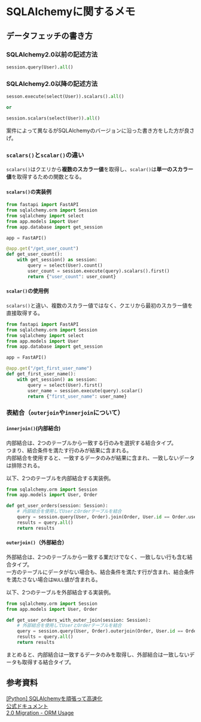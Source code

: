 # SQLAlchemyに関するメモ

## データフェッチの書き方
### SQLAlchemy2.0以前の記述方法

```python
session.query(User).all()
```

### SQLAlchemy2.0以降の記述方法
```python
sesson.execute(select(User)).scalars().all()

or

session.scalars(select(User)).all()
```
案件によって異なるがSQLAlchemyのバージョンに沿った書き方をした方が良さげ。<br />


### `scalars()`と`scalar()`の違い
`scalars()`はクエリから**複数のスカラー値**を取得し、`scalar()`は**単一のスカラー値**を取得するための関数となる。<br />
#### `scalars()`の実装例
```python
from fastapi import FastAPI
from sqlalchemy.orm import Session
from sqlalchemy import select
from app.models import User
from app.database import get_session

app = FastAPI()

@app.get("/get_user_count")
def get_user_count():
    with get_session() as session:
        query = select(User).count()
        user_count = session.execute(query).scalars().first()
        return {"user_count": user_count}

```

#### `scalar()`の使用例

`scalars()`と違い、複数のスカラー値ではなく、クエリから最初のスカラー値を直接取得する。<br />

```python
from fastapi import FastAPI
from sqlalchemy.orm import Session
from sqlalchemy import select
from app.models import User
from app.database import get_session

app = FastAPI()

@app.get("/get_first_user_name")
def get_first_user_name():
    with get_session() as session:
        query = select(User).first()
        user_name = session.execute(query).scalar()
        return {"first_user_name": user_name}

```


### 表結合（`outerjoin`や`innerjoin`について）

#### `innerjoin()`(内部結合)

内部結合は、2つのテーブルから一致する行のみを選択する結合タイプ。<br />
つまり、結合条件を満たす行のみが結果に含まれる。<br />
内部結合を使用すると、一致するデータのみが結果に含まれ、一致しないデータは排除される。<br />

以下、2つのテーブルを内部結合する実装例。<br />

```python
from sqlalchemy.orm import Session
from app.models import User, Order

def get_user_orders(session: Session):
    # 内部結合を使用してUserとOrderテーブルを結合
    query = session.query(User, Order).join(Order, User.id == Order.user_id)
    results = query.all()
    return results

```

#### `outerjoin()`（外部結合）

外部結合は、2つのテーブルから一致する業だけでなく、一致しない行も含む結合タイプ。<br />
一方のテーブルにデータがない場合も、結合条件を満たす行が含まれ、結合条件を満たさない場合は`NULL`値が含まれる。<br />

以下、2つのテーブルを外部結合する実装例。<br />


```python
from sqlalchemy.orm import Session
from app.models import User, Order

def get_user_orders_with_outer_join(session: Session):
    # 外部結合を使用してUserとOrderテーブルを結合
    query = session.query(User, Order).outerjoin(Order, User.id == Order.user_id)
    results = query.all()
    return results


```

まとめると、内部結合は一致するデータのみを取得し、外部結合は一致しないデータも取得する結合タイプ。<br />


## 参考資料
[[Python] SQLAlchemyを頑張って高速化](https://qiita.com/yukiB/items/d6a70da802cb5731dc01)<br />
[公式ドキュメント](https://www.sqlalchemy.org/)<br />
[2.0 Migration - ORM Usage](https://docs.sqlalchemy.org/en/20/changelog/migration_20.html#migration-20-query-usage)<br />
